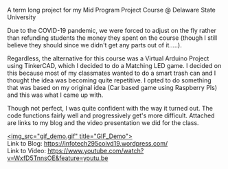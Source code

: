 A term long project for my Mid Program Project Course @ Delaware State University

Due to the COVID-19 pandemic, we were forced to adjust on the fly rather than refunding students the money they spent on the course (though I still believe they should since we didn't get any parts out of it.....).

Regardless, the alternative for this course was a Virtual Arduino Project using TinkerCAD, which I decided to do a Matching LED game. I decided on this because most of my classmates wanted to do a smart trash can and I thought the idea was becoming quite repetitive. I opted to do something that was based on my original idea (Car based game using Raspberry PIs) and this was what I came up with.

Though not perfect, I was quite confident with the way it turned out. The code functions fairly well and progressively get's more difficult. Attached are links to my blog and the video presentation we did for the class.

<a href="gif_demo.gif"><img_src="gif_demo.gif" title="GIF_Demo"></a><br />
Link to Blog: https://infotech295coivd19.wordpress.com/ <br />
Link to Video: https://www.youtube.com/watch?v=WxfD5TnnsOE&feature=youtu.be
